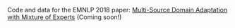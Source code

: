 Code and data for the EMNLP 2018 paper: [Multi-Source Domain Adaptation with Mixture of Experts](https://arxiv.org/abs/1809.02256) (Coming soon!)

